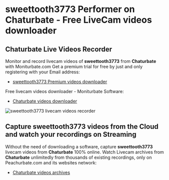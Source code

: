 # sweettooth3773 Performer on Chaturbate - Free LiveCam videos downloader

## Chaturbate Live Videos Recorder

Monitor and record livecam videos of **sweettooth3773** from **Chaturbate** with Moniturbate.com
Get a premium trial for free by just and only registering with your Email address:
* [sweettooth3773 Premium videos downloader](https://moniturbate.com/request-demo-licence-key.html)

Free livecam videos downloader - Moniturbate Software:
* [Chaturbate videos downloader](https://moniturbate.com/moniturbate-download-software.html)

![sweettooth3773 livecam videos recorder](https://peachurnet.com/templates/moniturbate-software.png)


## Capture sweettooth3773 videos from the Cloud and watch your recordings on Streaming

Without the need of downloading a software, capture **sweettooth3773** livecam videos from **Chaturbate** 100% online.
Watch Livecam archives from **Chaturbate** unlimitedly from thousands of existing recordings, only on Peachurbate.com and its websites network:
* [Chaturbate videos archives](https://peachurnet.com/)